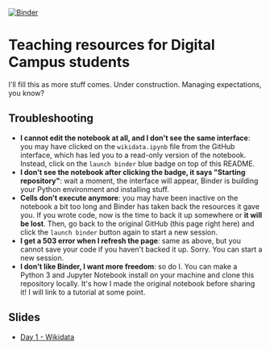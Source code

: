 [![Binder](https://mybinder.org/badge_logo.svg)](https://mybinder.org/v2/gh/jrmyp/dc2020-teach/main)

# Teaching resources for Digital Campus students

I'll fill this as more stuff comes. Under construction. Managing expectations, you know?

## Troubleshooting

* **I cannot edit the notebook at all, and I don't see the same interface**: you may have clicked on the `wikidata.ipynb` file from the GitHub interface, which has led you to a read-only version of the notebook. Instead, click on the `launch binder` blue badge on top of this README.
* **I don't see the notebook after clicking the badge, it says "Starting repository"**: wait a moment, the interface will appear, Binder is building your Python environment and installing stuff.
* **Cells don't execute anymore**: you may have been inactive on the notebook a bit too long and Binder has taken back the resources it gave you. If you wrote code, now is the time to back it up somewhere or __it will be lost__. Then, go back to the original GitHub (this page right here) and click the `launch binder` button again to start a new session.
* **I get a 503 error when I refresh the page**: same as above, but you cannot save your code if you haven't backed it up. Sorry. You can start a new session.
* **I don't like Binder, I want more freedom**: so do I. You can make a Python 3 and Jupyter Notebook install on your machine and clone this repository locally. It's how I made the original notebook before sharing it! I will link to a tutorial at some point.

## Slides

* [Day 1 - Wikidata](https://docs.google.com/presentation/d/1GZj3oXDLj4xAi4otjZFzi6_TyFyv9Jb9I6Nl6UqnwRc/edit?usp=sharing)

